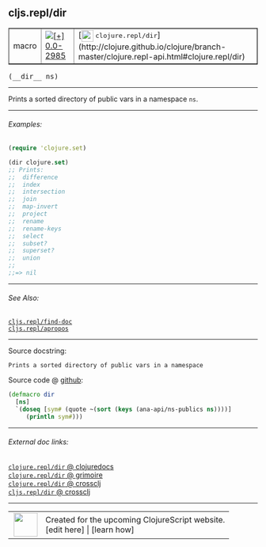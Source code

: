 ## cljs.repl/dir



 <table border="1">
<tr>
<td>macro</td>
<td><a href="https://github.com/cljsinfo/cljs-api-docs/tree/0.0-2985"><img valign="middle" alt="[+] 0.0-2985" title="Added in 0.0-2985" src="https://img.shields.io/badge/+-0.0--2985-lightgrey.svg"></a> </td>
<td>
[<img height="24px" valign="middle" src="http://i.imgur.com/1GjPKvB.png"> <samp>clojure.repl/dir</samp>](http://clojure.github.io/clojure/branch-master/clojure.repl-api.html#clojure.repl/dir)
</td>
</tr>
</table>


 <samp>
(__dir__ ns)<br>
</samp>

---

Prints a sorted directory of public vars in a namespace `ns`.

---

###### Examples:

```clj
(require 'clojure.set)

(dir clojure.set)
;; Prints:
;;  difference
;;  index
;;  intersection
;;  join
;;  map-invert
;;  project
;;  rename
;;  rename-keys
;;  select
;;  subset?
;;  superset?
;;  union
;;
;;=> nil
```

---

###### See Also:

[`cljs.repl/find-doc`](cljs.repl_find-doc.md)<br>
[`cljs.repl/apropos`](cljs.repl_apropos.md)<br>

---


Source docstring:

```
Prints a sorted directory of public vars in a namespace
```


Source code @ [github](https://github.com/clojure/clojurescript/blob/r3195/src/clj/cljs/repl.clj#L1166-L1170):

```clj
(defmacro dir
  [ns]
  `(doseq [sym# (quote ~(sort (keys (ana-api/ns-publics ns))))]
     (println sym#)))
```

<!--
Repo - tag - source tree - lines:

 <pre>
clojurescript @ r3195
└── src
    └── clj
        └── cljs
            └── <ins>[repl.clj:1166-1170](https://github.com/clojure/clojurescript/blob/r3195/src/clj/cljs/repl.clj#L1166-L1170)</ins>
</pre>

-->

---



###### External doc links:

[`clojure.repl/dir` @ clojuredocs](http://clojuredocs.org/clojure.repl/dir)<br>
[`clojure.repl/dir` @ grimoire](http://conj.io/store/v1/org.clojure/clojure/1.7.0-beta3/clj/clojure.repl/dir/)<br>
[`clojure.repl/dir` @ crossclj](http://crossclj.info/fun/clojure.repl/dir.html)<br>
[`cljs.repl/dir` @ crossclj](http://crossclj.info/fun/cljs.repl/dir.html)<br>

---

 <table>
<tr><td>
<img valign="middle" align="right" width="48px" src="http://i.imgur.com/Hi20huC.png">
</td><td>
Created for the upcoming ClojureScript website.<br>
[edit here] | [learn how]
</td></tr></table>

[edit here]:https://github.com/cljsinfo/cljs-api-docs/blob/master/cljsdoc/cljs.repl_dir.cljsdoc
[learn how]:https://github.com/cljsinfo/cljs-api-docs/wiki/cljsdoc-files

<!--

This information was too distracting to show to readers, but I'll leave it
commented here since it is helpful to:

- pretty-print the data used to generate this document
- and show how to retrieve that data



The API data for this symbol:

```clj
{:description "Prints a sorted directory of public vars in a namespace `ns`.",
 :ns "cljs.repl",
 :name "dir",
 :signature ["[ns]"],
 :history [["+" "0.0-2985"]],
 :type "macro",
 :related ["cljs.repl/find-doc" "cljs.repl/apropos"],
 :full-name-encode "cljs.repl_dir",
 :source {:code "(defmacro dir\n  [ns]\n  `(doseq [sym# (quote ~(sort (keys (ana-api/ns-publics ns))))]\n     (println sym#)))",
          :title "Source code",
          :repo "clojurescript",
          :tag "r3195",
          :filename "src/clj/cljs/repl.clj",
          :lines [1166 1170]},
 :examples [{:id "9bf2b0",
             :content "```clj\n(require 'clojure.set)\n\n(dir clojure.set)\n;; Prints:\n;;  difference\n;;  index\n;;  intersection\n;;  join\n;;  map-invert\n;;  project\n;;  rename\n;;  rename-keys\n;;  select\n;;  subset?\n;;  superset?\n;;  union\n;;\n;;=> nil\n```"}],
 :full-name "cljs.repl/dir",
 :clj-symbol "clojure.repl/dir",
 :docstring "Prints a sorted directory of public vars in a namespace"}

```

Retrieve the API data for this symbol:

```clj
;; from Clojure REPL
(require '[clojure.edn :as edn])
(-> (slurp "https://raw.githubusercontent.com/cljsinfo/cljs-api-docs/catalog/cljs-api.edn")
    (edn/read-string)
    (get-in [:symbols "cljs.repl/dir"]))
```

-->
